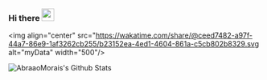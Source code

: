 ### Hi there <img src="https://github.com/souvikguria98/souvikguria98/blob/master/Hi.gif" width="25">
<img align="center" src="https://wakatime.com/share/@ceed7482-a97f-44a7-86e9-1af3262cb255/b23152ea-4ed1-4604-861a-c5cb802b8329.svg alt="myData" width="500"/>

<img align="center" src="https://github-readme-stats.vercel.app/api?username=AbraaoMorais&include_all_commits=true&count_private=true&show_icons=true&line_height=20&title_color=7A7ADB&icon_color=2234AE&text_color=D3D3D3&bg_color=0,000000,130F40" alt="AbraaoMorais's Github Stats">


<!--
**AbraaoMorais/AbraaoMorais** is a ✨ _special_ ✨ repository because its `README.md` (this file) appears on your GitHub profile.

Here are some ideas to get you started:

- 🔭 I’m currently working on ...
- 🌱 I’m currently learning ...
- 👯 I’m looking to collaborate on ...
- 🤔 I’m looking for help with ...
- 💬 Ask me about ...
- 📫 How to reach me: ...
- 😄 Pronouns: ...
- ⚡ Fun fact: ...
-->
